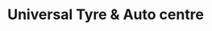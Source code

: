 ---
title: "Universal Tyre & Auto centre"
url: /colchester/universal-tyre-and-auto-centre/
shop: car repair
---
